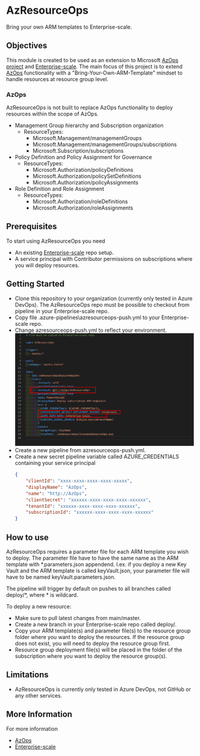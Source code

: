 # AzResourceOps

Bring your own ARM templates to Enterprise-scale.

## Objectives

This module is created to be used as an extension to Microsoft [AzOps project](https://github.com/Azure/AzOps) and [Enterprise-scale](https://github.com/Azure/Enterprise-Scale).
The main focus of this project is to extend [AzOps](https://github.com/Azure/AzOps) functionality with a "Bring-Your-Own-ARM-Template" mindset to handle resources at resource group level.

### AzOps

AzResourceOps is not built to replace AzOps functionality to deploy resources within the scope of AzOps.

- Management Group hierarchy and Subscription organization
    - ResourceTypes:
        - Microsoft.Management/managementGroups
        - Microsoft.Management/managementGroups/subscriptions
        - Microsoft.Subscription/subscriptions
- Policy Definition and Policy Assignment for Governance
    - ResourceTypes:
        - Microsoft.Authorization/policyDefinitions
        - Microsoft.Authorization/policySetDefinitions
        - Microsoft.Authorization/policyAssignments
- Role Definition and Role Assignment
    - ResourceTypes:
        - Microsoft.Authorization/roleDefinitions
        - Microsoft.Authorization/roleAssignments

## Prerequisites

To start using AzResourceOps you need

- An existing [Enterprise-scale](https://github.com/Azure/Enterprise-Scale) repo setup.
- A service principal with Contributor permissions on subscriptions where you will deploy resources.

## Getting Started

- Clone this repository to your organization (currently only tested in Azure DevOps). The AzResourceOps repo must be possible to checkout from pipeline in your Enterprise-scale repo.
- Copy file \.azure-pipelines\azresourceops-push.yml to your Enterprise-scale repo.
- Change azresourceops-push.yml to reflect your environment.
    ![AzResourceOps pipeline YAML](./media/azresourceops-push.png)
- Create a new pipeline from azresourceops-push.yml.
- Create a new secret pipeline variable called AZURE_CREDENTIALS containing your service principal
    ```json
    {
        "clientId": "xxxx-xxxx-xxxx-xxxx-xxxxx",
        "displayName": "AzOps",
        "name": "http://AzOps",
        "clientSecret": "xxxxxx-xxxx-xxxx-xxxx-xxxxxx",
        "tenantId": "xxxxxx-xxxx-xxxx-xxxx-xxxxxx",
        "subscriptionId": "xxxxxx-xxxx-xxxx-xxxx-xxxxxx"
    }
    ```

## How to use

AzResourceOps requires a parameter file for each ARM template you wish to deploy. The parameter file have to have the same name as the ARM template with *.parameters.json appendend. I.ex. if you deploy a new Key Vault and the ARM template is called keyVault.json, your parameter file will have to be named keyVault.parameters.json.

The pipeline will trigger by default on pushes to all branches called deploy/*, where * is wildcard.

To deploy a new resource:

- Make sure to pull latest changes from main/master.
- Create a new branch in your Enterprise-scale repo called deploy/<something>.
- Copy your ARM template(s) and parameter file(s) to the resource group folder where you want to deploy the resources. If the resource group does not exist, you will need to deploy the resource group first.
- Resource group deployment file(s) will be placed in the folder of the subscription where you want to deploy the resource group(s).

## Limitations

- AzResourceOps is currently only tested in Azure DevOps, not GitHub or any other services.

## More Information

For more information

* [AzOps](https://github.com/Azure/AzOps)
* [Enterprise-scale](https://github.com/Azure/Enterprise-Scale)
